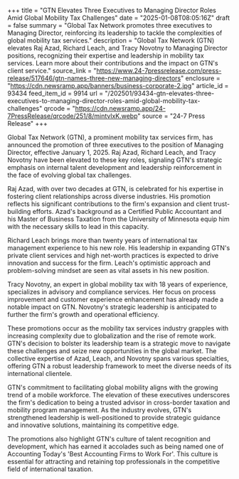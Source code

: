 +++
title = "GTN Elevates Three Executives to Managing Director Roles Amid Global Mobility Tax Challenges"
date = "2025-01-08T08:05:16Z"
draft = false
summary = "Global Tax Network promotes three executives to Managing Director, reinforcing its leadership to tackle the complexities of global mobility tax services."
description = "Global Tax Network (GTN) elevates Raj Azad, Richard Leach, and Tracy Novotny to Managing Director positions, recognizing their expertise and leadership in mobility tax services. Learn more about their contributions and the impact on GTN's client service."
source_link = "https://www.24-7pressrelease.com/press-release/517646/gtn-names-three-new-managing-directors"
enclosure = "https://cdn.newsramp.app/banners/business-corporate-2.jpg"
article_id = 93434
feed_item_id = 9914
url = "/202501/93434-gtn-elevates-three-executives-to-managing-director-roles-amid-global-mobility-tax-challenges"
qrcode = "https://cdn.newsramp.app/24-7PressRelease/qrcode/251/8/mintvlxK.webp"
source = "24-7 Press Release"
+++

<p>Global Tax Network (GTN), a prominent mobility tax services firm, has announced the promotion of three executives to the position of Managing Director, effective January 1, 2025. Raj Azad, Richard Leach, and Tracy Novotny have been elevated to these key roles, signaling GTN's strategic emphasis on internal talent development and leadership reinforcement in the face of evolving global tax challenges.</p><p>Raj Azad, with over two decades at GTN, is celebrated for his expertise in fostering client relationships across diverse industries. His promotion reflects his significant contributions to the firm's expansion and client trust-building efforts. Azad's background as a Certified Public Accountant and his Master of Business Taxation from the University of Minnesota equip him with the necessary skills to lead in this capacity.</p><p>Richard Leach brings more than twenty years of international tax management experience to his new role. His leadership in expanding GTN's private client services and high net-worth practices is expected to drive innovation and success for the firm. Leach's optimistic approach and problem-solving mindset are seen as vital assets in his new position.</p><p>Tracy Novotny, an expert in global mobility tax with 18 years of experience, specializes in advisory and compliance services. Her focus on process improvement and customer experience enhancement has already made a notable impact on GTN. Novotny's strategic leadership is anticipated to further the firm's growth and operational efficiency.</p><p>These promotions occur as the mobility tax services industry grapples with increasing complexity due to globalization and the rise of remote work. GTN's decision to bolster its leadership team is a strategic move to navigate these challenges and seize new opportunities in the global market. The collective expertise of Azad, Leach, and Novotny spans various specialties, offering GTN a robust leadership framework to meet the diverse needs of its international clientele.</p><p>GTN's commitment to facilitating global mobility aligns with the growing trend of a mobile workforce. The elevation of these executives underscores the firm's dedication to being a trusted advisor in cross-border taxation and mobility program management. As the industry evolves, GTN's strengthened leadership is well-positioned to provide strategic guidance and innovative solutions, maintaining its competitive edge.</p><p>The promotions also highlight GTN's culture of talent recognition and development, which has earned it accolades such as being named one of Accounting Today's 'Best Accounting Firms to Work For'. This culture is essential for attracting and retaining top professionals in the competitive field of international taxation.</p>